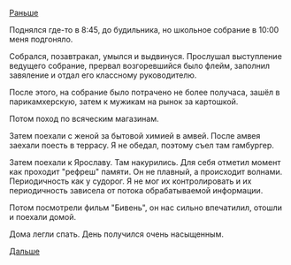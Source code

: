 [Раньше](2019.02.01.md)

Поднялся где-то в 8:45, до будильника, но школьное собрание в 10:00 меня подгоняло.

Собрался, позавтракал, умылся и выдвинуся.
Прослушал выступление ведущего собрание, прервал возгоревшийся было флейм, заполнил завяление и отдал его классному руководителю.

После этого, на собрание было потрачено не более получаса, зашёл в парикамхерскую, затем к мужикам на рынок за картошкой.

Потом поход по всяческим магазинам.

Затем поехали с женой за бытовой химией в амвей. После амвея заехали поесть в террасу. Я не обедал, поэтому съел там гамбургер.

Затем поехали к Ярославу. Там накурились. Для себя отметил момент как проходит "рефреш" памяти. Он не плавный, а происходит волнами. Периодичность как у судорог. Я не мог их контролировать и их периодичность зависела от потока обрабатываемой информации.

Потом посмотрели фильм "Бивень", он нас сильно впечатилил, отошли и поехали домой.

Дома легли спать.
День получился очень насыщенным.

 [Дальше](2019.02.03.md)